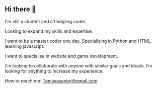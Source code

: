 ## Hi there 👋
I'm still a student and a fledgling coder.

Looking to expand my skills and expertise.

I want to be a master coder one day.
Specialising in Python and HTML,
learning javascript.

I want to specialise in website and game development.

I'm looking to collaborate with anyone with similar goals and ideals.
I'm looking for anything to increase my experience.

How to reach me: Tomiwasenior@gmail.com

<!--
**King-Tom18/King-Tom18** is a ✨ _special_ ✨ repository because its `README.md` (this file) appears on your GitHub profile.

Here are some ideas to get you started:

- 🔭 I’m currently working on ...
- 🌱 I’m currently learning ...
- 👯 I’m looking to collaborate on ...
- 🤔 I’m looking for help with ...
- 💬 Ask me about ...
- 📫 How to reach me: ...
- 😄 Pronouns: ...
- ⚡ Fun fact: ...
-->
